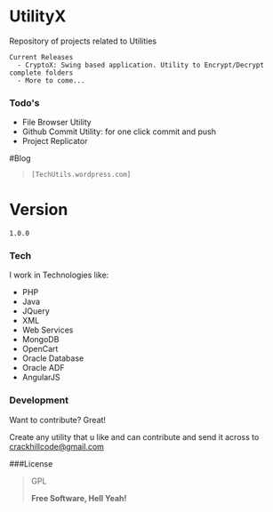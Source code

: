 # UtilityX
Repository of projects related to Utilities

    Current Releases
      - CryptoX: Swing based application. Utility to Encrypt/Decrypt complete folders
      - More to come...
### Todo's
- File Browser Utility
- Github Commit Utility: for one click commit and push
- Project Replicator

#Blog
>     [TechUtils.wordpress.com]

# Version
    1.0.0
### Tech
I work in Technologies like:
- PHP
- Java
- JQuery
- XML
- Web Services
- MongoDB
- OpenCart
- Oracle Database
- Oracle ADF
- AngularJS

### Development
Want to contribute? Great! 

Create any utility that u like and can contribute and send it across to [crackhillcode@gmail.com]

###License
> GPL
>
> **Free Software, Hell Yeah!**

[TechUtils.wordpress.com]:http://techutils.wordpress.com
[@vineet_verma88]:http://twitter.com/thomasfuchs
[marked]:https://github.com/CrackHillCode/UtilityX
[node.js]:http://nodejs.org
[Twitter Bootstrap]:http://twitter.github.com/bootstrap/
[keymaster.js]:https://github.com/madrobby/keymaster
[jQuery]:http://jquery.com
[express]:http://expressjs.com
[AngularJS]:http://angularjs.org
[crackhillcode@gmail.com]:mailto:crackhillcode@gmail.com
